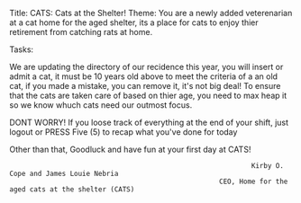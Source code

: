 Title: CATS: Cats at the Shelter! 
Theme: You are a newly added veterenarian at a cat home for the aged shelter, its a place for cats to enjoy thier retirement from catching rats at home.

Tasks:

We are updating the directory of our recidence this year, you will insert or admit a cat, it must be 10 years old above to meet the criteria of a an old cat, if you made a mistake, you can remove it, it's not big deal!
To ensure that the cats are taken care of based on thier age, you need to max heap it so we know whuch cats need our outmost focus. 

DONT WORRY! If you loose track of everything at the end of your shift, just logout or PRESS Five (5) to recap what you've done for today

Other than that, Goodluck and have fun at your first day at CATS!


                                                                Kirby O. Cope and James Louie Nebria
                                                        CEO, Home for the aged cats at the shelter (CATS)
